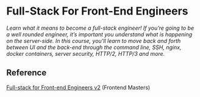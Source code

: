 # Full-Stack For Front-End Engineers

_Learn what it means to become a full-stack engineer! If you’re going to be a well rounded engineer, it’s important you understand what is happening on the server-side. In this course, you'll learn to move back and forth between UI and the back-end through the command line, SSH, nginx, docker containers, server security, HTTP/2, HTTP/3 and more._

## Reference

[Full-stack for Front-end Engineers v2](https://frontendmasters.com/courses/fullstack-v2/) (Frontend Masters)

